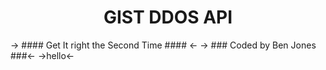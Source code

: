 # <center>GIST DDOS API</center> #
-> #### Get It right the Second Time #### <-
-> ### Coded by Ben Jones ###<-
->hello<-
